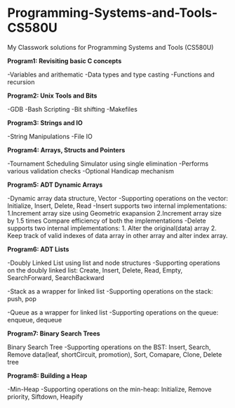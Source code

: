 # Programming-Systems-and-Tools-CS580U
My Classwork solutions for Programming Systems and Tools (CS580U) 

**Program1: Revisiting basic C concepts**

-Variables and arithematic
-Data types and type casting
-Functions and recursion

**Program2: Unix Tools and Bits**

-GDB
-Bash Scripting
-Bit shifting
-Makefiles

**Program3: Strings and IO**

-String Manipulations
-File IO

**Program4: Arrays, Structs and Pointers**

-Tournament Scheduling Simulator using single elimination
-Performs various validation checks
-Optional Handicap mechanism

**Program5: ADT Dynamic Arrays**

-Dynamic array data structure, Vector
-Supporting operations on the vector: Initialize, Insert, Delete, Read
-Insert supports two internal implementations:
	1.Increment array size using Geometric exapansion
	2.Increment array size by 1.5 times
	Compare efficiency of both the implementations
-Delete supports two internal implementations:
	1. Alter the original(data) array
	2. Keep track of valid indexes of data array in other array and alter index array.

**Program6: ADT Lists**

-Doubly Linked List using list and node structures
-Supporting operations on the doubly linked list: 
Create, Insert, Delete, Read, Empty, SearchForward, SearchBackward

-Stack as a wrapper for linked list
-Supporting operations on  the stack: push, pop

-Queue as a wrapper for linked list
-Supporting operations on the queue: enqueue, dequeue

**Program7: Binary Search Trees**

Binary Search Tree
-Supporting operations on the BST: 
Insert, Search, Remove data(leaf, shortCircuit, promotion), Sort, Comapare, Clone, Delete tree

**Program8: Building a Heap**

-Min-Heap
-Supporting operations on the min-heap:
Initialize, Remove priority, Siftdown, Heapify
